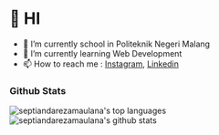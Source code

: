 # 👋 HI
- 🏫 I’m currently school in Politeknik Negeri Malang
- 🌱 I’m currently learning Web Development
- 📫 How to reach me : [Instagram](https://www.instagram.com/siusiu.rm7/), [Linkedin](https://www.linkedin.com/in/septianda-r-ab2040130/)

### Github Stats

![septiandarezamaulana's top languages](https://github-readme-stats.vercel.app/api/top-langs/?username=septiandarezamaulana&show_icons=true&count_private=true&theme=tokyonight)
![septiandarezamaulana's github stats](https://github-readme-stats.vercel.app/api?username=septiandarezamaulana&show_icons=true&count_private=true&theme=tokyonight)
